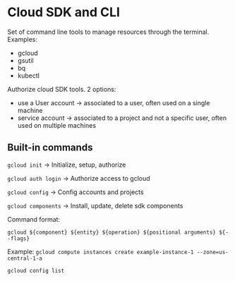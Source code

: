 # Cloud SDK and CLI

Set of command line tools to manage resources through the terminal. Examples:

- gcloud
- gsutil
- bq
- kubectl

Authorize cloud SDK tools. 2 options:

- use a User account -> associated to a user, often used on a single machine
- service account -> associated to a project and not a specific user, often used on multiple machines

## Built-in commands

`gcloud init` -> Initialize, setup, authorize

`gcloud auth login` -> Authorize access to gcloud

`gcloud config` -> Config accounts and projects

`gcloud components` -> Install, update, delete sdk components

Command format:

`gcloud ${component} ${entity} ${operation} ${positional arguments} ${--flags}`

Example:
`gcloud compute instances create example-instance-1 --zone=us-central-1-a`

`gcloud config list`
